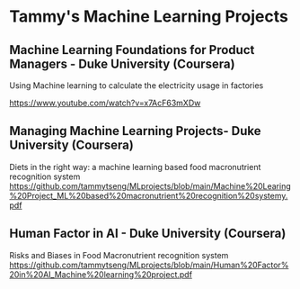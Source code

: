 # Tammy's Machine Learning Projects

## Machine Learning Foundations for Product Managers - Duke University (Coursera)

Using Machine learning to calculate the electricity usage in factories

https://www.youtube.com/watch?v=x7AcF63mXDw

## Managing Machine Learning Projects- Duke University (Coursera)

Diets in the right way: a machine learning based food macronutrient recognition system
https://github.com/tammytseng/MLprojects/blob/main/Machine%20Learing%20Project_ML%20based%20macronutrient%20recognition%20systemy.pdf

## Human Factor in AI - Duke University (Coursera)

Risks and Biases in Food Macronutrient recognition system
https://github.com/tammytseng/MLprojects/blob/main/Human%20Factor%20in%20AI_Machine%20learning%20project.pdf



